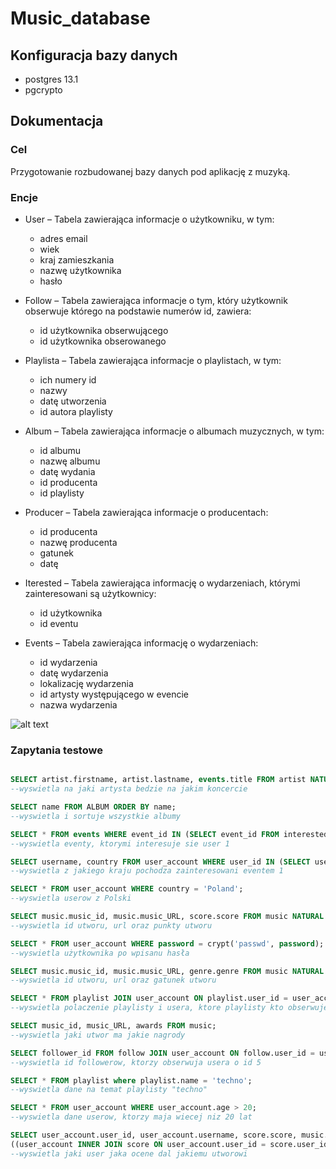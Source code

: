 # Music_database

## Konfiguracja bazy danych
  - postgres 13.1
  -  pgcrypto 
  
  
  ## Dokumentacja
  
  ### Cel
  
  Przygotowanie rozbudowanej bazy danych pod aplikację z muzyką. 
  
  
  ### Encje
  
- User – Tabela zawierająca informacje o użytkowniku, w tym:
	- adres email
	- wiek	
	- kraj zamieszkania 
	- nazwę użytkownika
	- hasło
		
- Follow – Tabela zawierająca informacje o tym, który użytkownik obserwuje którego na podstawie numerów id, zawiera:
	- id użytkownika obserwującego
	- id użytkownika obserowanego
		
- Playlista – Tabela zawierająca informacje o playlistach, w tym:
	- ich numery id
	- nazwy
	- datę utworzenia
	- id autora playlisty
		
- Album – Tabela zawierająca informacje o albumach muzycznych, w tym:
	- id albumu
	- nazwę albumu
	- datę wydania
	- id producenta
	- id playlisty
		
- Producer – Tabela zawierająca informacje o producentach:
	- id producenta
	- nazwę producenta
	- gatunek
	- datę
		
- Iterested – Tabela zawierająca informację o wydarzeniach, którymi zainteresowani są użytkownicy:
	- id użytkownika
	- id eventu
		
- Events – Tabela zawierająca informację o wydarzeniach:
	- id wydarzenia
	- datę wydarzenia
	- lokalizację wydarzenia
	- id artysty występującego w evencie
	- nazwa wydarzenia
	
	


![alt text](../main/127189281_400856931109321_7668519763450585592_n.png?raw=true)


### Zapytania testowe
```SQL

SELECT artist.firstname, artist.lastname, events.title FROM artist NATURAL JOIN events;
--wyswietla na jaki artysta bedzie na jakim koncercie

SELECT name FROM ALBUM ORDER BY name;
--wyswietla i sortuje wszystkie albumy

SELECT * FROM events WHERE event_id IN (SELECT event_id FROM interested WHERE user_id=1);
--wyswietla eventy, ktorymi interesuje sie user 1

SELECT username, country FROM user_account WHERE user_id IN (SELECT user_id FROM interested WHERE event_id=1);
--wyswietla z jakiego kraju pochodza zainteresowani eventem 1

SELECT * FROM user_account WHERE country = 'Poland';
--wyswietla userow z Polski

SELECT music.music_id, music.music_URL, score.score FROM music NATURAL JOIN score;
--wyswietla id utworu, url oraz punkty utworu

SELECT * FROM user_account WHERE password = crypt('passwd', password);
--wyswietla użytkownika po wpisanu hasła

SELECT music.music_id, music.music_URL, genre.genre FROM music NATURAL JOIN genre;
--wyswietla id utworu, url oraz gatunek utworu

SELECT * FROM playlist JOIN user_account ON playlist.user_id = user_account.user_id;
--wyswietla polaczenie playlisty i usera, ktore playlisty kto obserwuje

SELECT music_id, music_URL, awards FROM music;
--wyswietla jaki utwor ma jakie nagrody

SELECT follower_id FROM follow JOIN user_account ON follow.user_id = user_account.user_id WHERE user_account.user_id = 5;
--wyswietla id followerow, ktorzy obserwuja usera o id 5

SELECT * FROM playlist where playlist.name = 'techno';
--wyswietla dane na temat playlisty "techno"

SELECT * FROM user_account WHERE user_account.age > 20;
--wyswietla dane userow, ktorzy maja wiecej niz 20 lat

SELECT user_account.user_id, user_account.username, score.score, music.music_id, music.music_URL FROM 
((user_account INNER JOIN score ON user_account.user_id = score.user_id)INNER JOIN music ON music.music_id = score.user_id);
--wyswietla jaki user jaka ocene dal jakiemu utworowi

```
